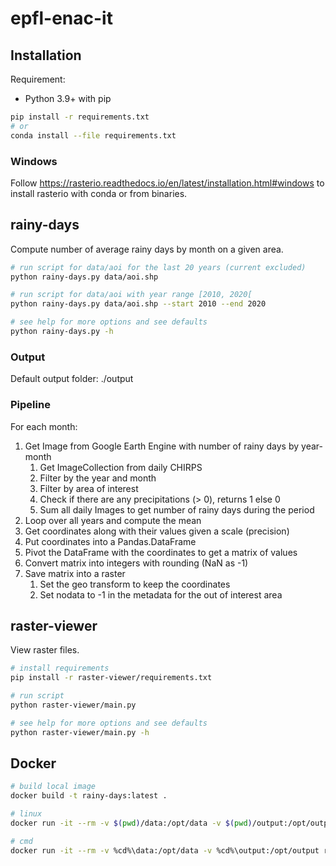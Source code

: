 # epfl-enac-it

## Installation

Requirement:

* Python 3.9+ with pip

```bash
pip install -r requirements.txt
# or 
conda install --file requirements.txt
```

### Windows

Follow https://rasterio.readthedocs.io/en/latest/installation.html#windows
to install rasterio with conda or from binaries.

## rainy-days

Compute number of average rainy days by month on a given area.

```bash
# run script for data/aoi for the last 20 years (current excluded)
python rainy-days.py data/aoi.shp

# run script for data/aoi with year range [2010, 2020[
python rainy-days.py data/aoi.shp --start 2010 --end 2020

# see help for more options and see defaults
python rainy-days.py -h
```

### Output

Default output folder: ./output

### Pipeline

For each month:

1. Get Image from Google Earth Engine with number of rainy days by year-month
    1. Get ImageCollection from daily CHIRPS
    2. Filter by the year and month
    3. Filter by area of interest
    4. Check if there are any precipitations (> 0), returns 1 else 0
    5. Sum all daily Images to get number of rainy days during the period
2. Loop over all years and compute the mean
3. Get coordinates along with their values given a scale (precision)
4. Put coordinates into a Pandas.DataFrame
5. Pivot the DataFrame with the coordinates to get a matrix of values
6. Convert matrix into integers with rounding (NaN as -1)
7. Save matrix into a raster
    1. Set the geo transform to keep the coordinates
    2. Set nodata to -1 in the metadata for the out of interest area

## raster-viewer

View raster files.

```bash
# install requirements
pip install -r raster-viewer/requirements.txt

# run script
python raster-viewer/main.py

# see help for more options and see defaults
python raster-viewer/main.py -h
```

## Docker

```bash
# build local image
docker build -t rainy-days:latest .

# linux
docker run -it --rm -v $(pwd)/data:/opt/data -v $(pwd)/output:/opt/output rainy-days:latest data/aoi --auth

# cmd
docker run -it --rm -v %cd%\data:/opt/data -v %cd%\output:/opt/output rainy-days:latest data/aoi --auth
```

